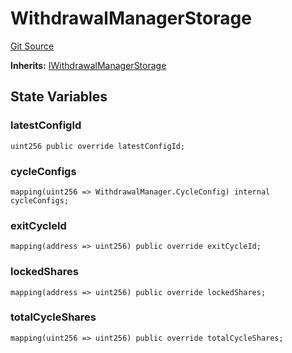 # WithdrawalManagerStorage

[Git Source](https://github.com/bsostech/isle/blob/1b9b42ecc99464a07a9859078c2c7bc923a6500d/docs/contracts/reference)

**Inherits:**
[IWithdrawalManagerStorage](/docs/contracts/reference/interfaces/IWithdrawalManagerStorage.md)

## State Variables

### latestConfigId

```solidity
uint256 public override latestConfigId;
```

### cycleConfigs

```solidity
mapping(uint256 => WithdrawalManager.CycleConfig) internal cycleConfigs;
```

### exitCycleId

```solidity
mapping(address => uint256) public override exitCycleId;
```

### lockedShares

```solidity
mapping(address => uint256) public override lockedShares;
```

### totalCycleShares

```solidity
mapping(uint256 => uint256) public override totalCycleShares;
```
